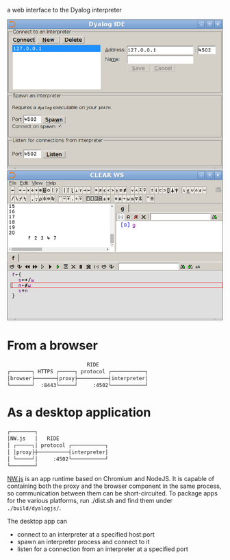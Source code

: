 a web interface to the Dyalog interpreter

![Screenshot](screenshot0.png?raw=true "Screenshot")
![Screenshot](screenshot1.png?raw=true "Screenshot")

From a browser
==============
                              RIDE
    ┌───────┐ HTTPS ┌─────┐ protocol ┌───────────┐
    │browser├───────┤proxy├──────────┤interpreter│
    └───────┘  :8443└─────┘     :4502└───────────┘

As a desktop application
========================
    ┌────────┐
    │NW.js   │   RIDE
    │ ┌─────┐│ protocol ┌───────────┐
    │ │proxy├┼──────────┤interpreter│
    │ └─────┘│     :4502└───────────┘
    └────────┘

[NW.js](https://github.com/nwjs/nw.js) is an app runtime based on Chromium and NodeJS.
It is capable of containing both the proxy and the browser component in the same process, so communication between them can be short-circuited.
To package apps for the various platforms, run
    ./dist.sh
and find them under `./build/dyalogjs/`.

The desktop app can

* connect to an interpreter at a specified host:port
* spawn an interpreter process and connect to it
* listen for a connection from an interpreter at a specified port
